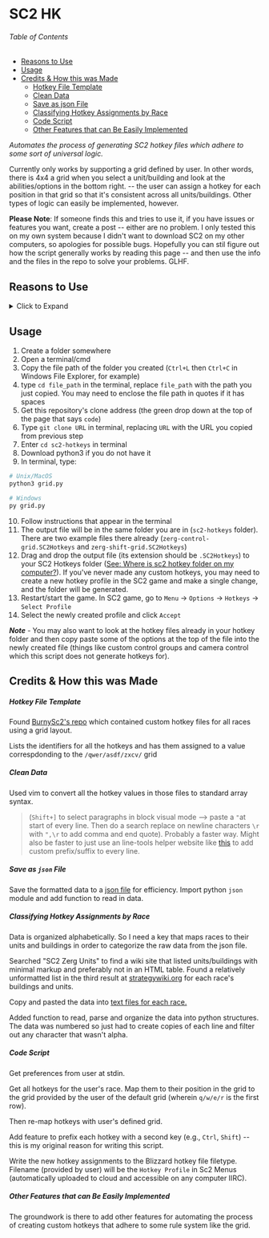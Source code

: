 # SC2 HK


###### Table of Contents

<!-- TOC -->

- [Reasons to Use](#reasons-to-use)
- [Usage](#usage)
- [Credits & How this was Made](#credits--how-this-was-made)
    - [Hotkey File Template](#hotkey-file-template)
    - [Clean Data](#clean-data)
    - [Save as json File](#save-as-json-file)
    - [Classifying Hotkey Assignments by Race](#classifying-hotkey-assignments-by-race)
    - [Code Script](#code-script)
    - [Other Features that can Be Easily Implemented](#other-features-that-can-be-easily-implemented)

<!-- /TOC -->



*Automates the process of generating SC2 hotkey files which adhere to some sort of universal logic.* 


Currently only works by supporting a grid defined by user. In other words, there is 4x4 a grid when you select a unit/building and look at the abilities/options in the bottom right. -- the user can assign a hotkey for each position in that grid so that it's consistent across all units/buildings. Other types of logic can easily be implemented, however.

**Please Note**: If someone finds this and tries to use it, if you have issues or features you want, create a post -- either are no problem. I only tested this on my own system because I didn't want to download SC2 on my other computers, so apologies for possible bugs. Hopefully you can stil figure out how the script generally works by reading this page -- and then use the info and the files in the repo to solve your problems. GLHF.


## Reasons to Use

<details>
    <summary>Click to Expand</summary>

- Allows you to add two-key hotkeys for all actions, which is not possible in the options screen of SC2 (may have changed since I wrote this.)
  - For example, add hotkey `Ctrl+D` to make a drone -- not possible usually but this script allows it
- Create hotkeys that correspond to universal grid-based logic
  - This is the most common suggestion/tip I found when researching guides and forum posts about using the best hotkey setup.
- Saves time
  - Since this mass changes all hotkeys, it saves you from the tedious process of individually changing each hotkey
  - You may then be more willing to experiment with different setups knowing that it won't be tedious creating new profiles
- Automatically creates a hotkey file that you can drag and drop to your `C:\Users\User\Documents\Starcraft II\User\Hotkeys` Folder
  - The profile will then be uploaded to the cloud and be accessible on any computer
  - Doesn't force you to rewrite any existing hotkey setups

</details>

## Usage

1. Create a folder somewhere
1. Open a terminal/cmd 
1. Copy the file path of the folder you created (`Ctrl+L` then `Ctrl+C` in Windows File Explorer, for example) 
1. type `cd file_path` in the terminal, replace `file_path` with the path you just copied. You may need to enclose the file path in quotes if it has spaces
1. Get this repository's clone address (the green drop down at the top of the page that says `code`)
1. Type `git clone URL` in terminal, replacing `URL` with the URL you copied from previous step
1. Enter `cd sc2-hotkeys` in terminal
1. Download python3 if you do not have it
1. In terminal, type:

```bash
# Unix/MacOS
python3 grid.py

# Windows
py grid.py
```

10. Follow instructions that appear in the terminal
11. The output file will be in the same folder you are in (`sc2-hotkeys` folder). There are two example files there already (`zerg-control-grid.SC2Hotkeys` and `zerg-shift-grid.SC2Hotkeys`)
12. Drag and drop the output file (its extension should be `.SC2Hotkeys`) to your SC2 Hotkeys folder ([See: Where is sc2 hotkey folder on my computer?](https://liquipedia.net/starcraft2/Hotkeys#:~:text=Hotkeys%20are%20stored%20in%20the,your%20Windows%20My%20Documents%20folder.)). If you've never made any custom hotkeys, you may need to create a new hotkey profile in the SC2 game and make a single change, and the folder will be generated. 
13. Restart/start the game. In SC2 game, go to `Menu` -> `Options` -> `Hotkeys` -> `Select Profile`
14. Select the newly created profile and click `Accept`

***Note*** - You may also want to look at the hotkey files already in your hotkey folder and then copy paste some of the options at the top of the file into the newly created file (things like custom control groups and camera control which this script does not generate hotkeys for).

## Credits & How this was Made


##### Hotkey File Template

Found [BurnySc2's repo](https://github.com/BurnySc2/SC2Hotkeys) which contained custom hotkey files for all races using a grid layout. 

Lists the identifiers for all the hotkeys and has them assigned to a value correspdonding to the `/qwer/asdf/zxcv/` grid


##### Clean Data

Used vim to convert all the hotkey values in those files to standard array syntax. 

> (`Shift+]` to select paragraphs in block visual mode --> paste a `"`at start of every line. Then do a search replace on newline characters `\r` with `",\r` to add comma and end quote). Probably a faster way. Might also be faster to just use an line-tools helper website like [this](http://www.unit-conversion.info/texttools/add-prefix-into-line/#data) to add custom prefix/suffix to every line.

##### Save as `json` File

Save the formatted data to a [json file](./raw-grid-assignments.json) for efficiency. Import python `json` module and add function to read in data.

##### Classifying Hotkey Assignments by Race

Data is organized alphabetically. So I need a key that maps races to their units and buildings in order to categorize the raw data from the json file. 

Searched "SC2 Zerg Units" to find a wiki site that listed units/buildings with minimal markup and preferably not in an HTML table. Found a relatively unformatted list in the third result at [strategywiki.org](https://strategywiki.org/wiki/StarCraft_II:_Wings_of_Liberty/Zerg_buildings) for each race's buildings and units.

Copy and pasted the data into [text files for each race.](./units-building)

Added function to read, parse and organize the data into python structures. The data was numbered so just had to create copies of each line and filter out any character that wasn't alpha.

##### Code Script

Get preferences from user at stdin. 

Get all hotkeys for the user's race. Map them to their position in the grid to the grid provided by the user of the default grid (wherein `q/w/e/r` is the first row).

Then re-map hotkeys with user's defined grid. 

Add feature to prefix each hotkey with a second key (e.g., `Ctrl`, `Shift`) -- this is my original reason for writing this script. 

Write the new hotkey assignments to the Blizzard hotkey file filetype. Filename (provided by user) will be the `Hotkey Profile` in Sc2 Menus (automatically uploaded to cloud and accessible on any computer IIRC).

##### Other Features that can Be Easily Implemented

The groundwork is there to add other features for automating the process of creating custom hotkeys that adhere to some rule system like the grid. 